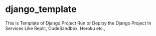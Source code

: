 # django_template
This is Template of Django Project Run or Deploy the Django Project In Services Like Replit, CodeSandbox, Heroku etc.,
